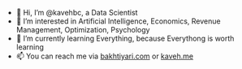 - 👋 Hi, I’m @kavehbc, a Data Scientist
- 👀 I’m interested in Artificial Intelligence, Economics, Revenue Management, Optimization, Psychology
- 🌱 I’m currently learning Everything, because Everythong is worth learning
- 📫 You can reach me via [bakhtiyari.com](http://bakhtiyari.com) or [kaveh.me](http://kaveh.me)
